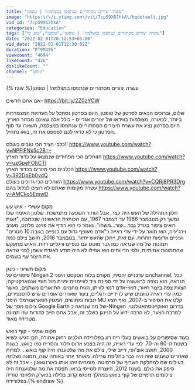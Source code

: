 ```yaml
---
title: "עשרה יצורים מסתוריים שנתפסו במצלמה! | טופטן"
image: "https:\/\/i.ytimg.com\/vi\/7cpS9X67hkA\/hqdefault.jpg"
vid_id: "7cpS9X67hkA"
categories: "Education"
tags: ["עשרה יצורים מסתוריים שנתפסו במצלמה! | טופטן","טופטן","טופ טן"]
date: "2022-02-01T20:12:53+03:00"
vid_date: "2022-02-01T12:30:02Z"
duration: "PT9M49S"
viewcount: "4694"
likeCount: "426"
dislikeCount: ""
channel: "טופטן"
---
```

{% raw %}עשרה יצורים מסתוריים שנתפסו במצלמה! | טופטן<br /><br />אם אתם חדשים- <a rel="nofollow" target="blank" href="https://bit.ly/2Z0zYCW">https://bit.ly/2Z0zYCW</a><br /><br />שלום, וברוכים הבאים לסרטון של טופטן, היום בסרטון נסתכל על העדויות המצמררות ביותר, לכאורה, מצולמות בווידאו של יצורים אגדיים - כולל אלה שאינם מכדור הארץ, היום בסרטון נציג את עשרת היצורים המסתוריים שנתפסו במצלמה, תשארו עד סוף הסרטון כי לא כדאי לכם לפספס את זה, בואו נתחיל.<br /><br />כלבי הציד הכי טובים בעולם!! <a rel="nofollow" target="blank" href="https://www.youtube.com/watch?v=NPFlFNx5c28=-">https://www.youtube.com/watch?v=NPFlFNx5c28=-</a><br />הזוחלים הכי מפחידים שנמצאו על כדור הארץ  <a rel="nofollow" target="blank" href="https://www.youtube.com/watch?v=uzGpeFOhCTI">https://www.youtube.com/watch?v=uzGpeFOhCTI</a><br />הכלבים הכי מוזרים בכדור הארץ <a rel="nofollow" target="blank" href="https://www.youtube.com/watch?v=392DpEb0vdQ">https://www.youtube.com/watch?v=392DpEb0vdQ</a><br />הזוחלים הכי גדולים בעולם <a rel="nofollow" target="blank" href="https://www.youtube.com/watch?v=CQRj8PR3Drg">https://www.youtube.com/watch?v=CQRj8PR3Drg</a><br />עשרה מקומות שאתם לא רוצים לצלול בהם  <a rel="nofollow" target="blank" href="https://www.youtube.com/watch?v=AMCko5EmwD">https://www.youtube.com/watch?v=AMCko5EmwD</a><br /><br />מקום עשירי - איש עש<br />חלון התהילה של העש היה קצר, אבל הותיר השפעה מתמשכת. שלטון האימה שלו נמשך רק מנובמבר 1966 עד דצמבר 1967, עם הכותרת הראשונה שנכתבה, &quot;זוגות רואים ציפור בגודל גבר...יצור...משהו&quot;. נאמר כי הוא רודף את פוינט פלזנט, מערב וירג'יניה, הוא תואר על ידי עדי ראייה כ&quot;אדם מעופף גדול עם כנפיים בגובה 10 מטרים&quot; ועיניים אדומות זוהרות. עם זאת, ייתכן שהעש יחזור. בנובמבר 2016, תושב צילם כמה תמונות של מה שנראה כמו גבר מוטס עם כנפיים ורגליים רזות. האיש מתעקש שהתמונות אמיתיות, ולפי הדיווחים הוא אפילו לא היה מודע לאגדת עשמן לפני שראה את היצור עף בשמים.<br /><br />מקום תשיעי - נינגן<br />סיפורים על Ningen הם עדכניים יחסית, מקורם בלוח הטקסט היפני 2channel. ככל הנראה, הוא נצפה לראשונה על ידי ספינת ציד לווייתנים יפנית מול חופי אנטארקטיקה; הצוות צפה ביצור חיוור, דמוי-אדם דמוי לוויתן, הגיח מהמים. התיאורים משתנים, כאשר כמה עדי ראייה טוענים שיש לו ידיים ורגליים, בעוד שאחרים אומרים שיש לו סנפירים, זנבות ומחושים. המגזין הפאראנורמלי היפני MU קלט את הסיפור ב-2007, ואף הציג צילום מסך של Google Earth של מה שנראה כ-Ningen בדרום האוקיינוס ​​האטלנטי. למרבה הצער, לא הרבה ידוע על הנינגן בשלב זה, אבל אתם חייב להודות שזו תמונה מטרידה מאוד.<br /><br />מקום שמיני - קוף בואש<br />בעוד שסיפורים על בואשים בעלי ריח רע בפלורידה הולכים רחוק אחורה, הם הגיעו לשיא בשנות ה-60 וה-70. לפי עדי ראייה, זה היה בצבע אדום חלוד והסריח כמו בואש. בשנת 2000, תושב אוצ'ופי, דייב שילי, צילם את מה שלטענתו היה קוף בואש... למרות שאחרים טוענים שזה היה גבר בחליפת גורילה. מאוחר יותר באותה שנה, תמונה נשלחה בעילום שם למחלקת השריף של סרסוטה. מומחים זיהו אותו כאורנגאוטן - אבל זה לא סיפק את כולם. בשנת 2012, היוצרת סטייסי בראון תפסה את מה שלטענתה היה צילומים תרמיים של קוף בואש במהלך מפגש קרוב בלילה בפארק הלאומי טוריה בפלורידה.{% endraw %}
